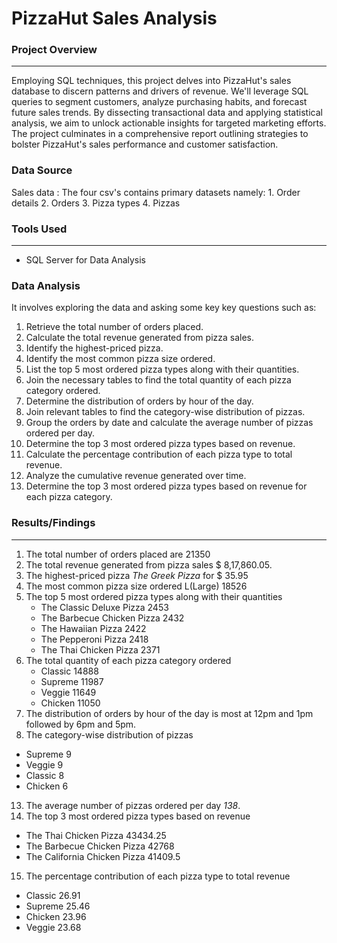 # PizzaHut Sales Analysis

### Project Overview
---
Employing SQL techniques, this project delves into PizzaHut's sales database to discern patterns and drivers of revenue. We'll leverage SQL queries to segment customers, analyze purchasing habits, and forecast future sales trends. By dissecting transactional data and applying statistical analysis, we aim to unlock actionable insights for targeted marketing efforts. The project culminates in a comprehensive report outlining strategies to bolster PizzaHut's sales performance and customer satisfaction.


### Data Source
Sales data : The  four csv's contains primary datasets namely:
              1. Order details
              2. Orders
              3. Pizza types
              4. Pizzas

### Tools Used
---
- SQL Server for Data Analysis

### Data Analysis
It involves exploring the data and asking some key key questions such as:

1. Retrieve the total number of orders placed.
2. Calculate the total revenue generated from pizza sales.
3. Identify the highest-priced pizza.
4. Identify the most common pizza size ordered.
5. List the top 5 most ordered pizza types along with their quantities.
6. Join the necessary tables to find the total quantity of each pizza category ordered.
7. Determine the distribution of orders by hour of the day.
8. Join relevant tables to find the category-wise distribution of pizzas.
9. Group the orders by date and calculate the average number of pizzas ordered per day.
10. Determine the top 3 most ordered pizza types based on revenue.
11. Calculate the percentage contribution of each pizza type to total revenue.
12. Analyze the cumulative revenue generated over time.
13. Determine the top 3 most ordered pizza types based on revenue for each pizza category.

### Results/Findings
---
1. The total number of orders placed are 21350
2. The total revenue generated from pizza sales $ 8,17,860.05.
3. The highest-priced pizza *The Greek Pizza*	for $ 35.95
4. The most common pizza size ordered L(Large)	18526
6. The top 5 most ordered pizza types along with their quantities
   - The Classic Deluxe Pizza	  2453
   - The Barbecue Chicken Pizza	2432
   - The Hawaiian Pizza	        2422
   - The Pepperoni Pizza	      2418
   - The Thai Chicken Pizza	    2371
8. The total quantity of each pizza category ordered
   - Classic	14888
   - Supreme	11987
   - Veggie	  11649
   - Chicken	11050
10. The distribution of orders by hour of the day is most at 12pm and 1pm followed by 6pm and 5pm.
11. The category-wise distribution of pizzas
   - Supreme	9
   - Veggie	  9
   - Classic	8
   - Chicken	6
13. The average number of pizzas ordered per day *138*.
14. The top 3 most ordered pizza types based on revenue
   - The Thai Chicken Pizza	        43434.25
   - The Barbecue Chicken Pizza	    42768
   - The California Chicken Pizza	  41409.5
15. The percentage contribution of each pizza type to total revenue
   - Classic	26.91
   - Supreme	25.46
   - Chicken	23.96
   - Veggie	  23.68
